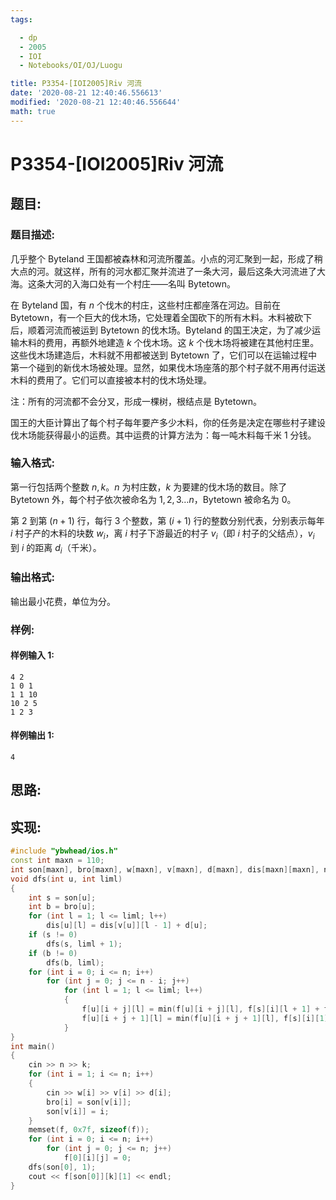```yaml
---
tags:

  - dp
  - 2005
  - IOI
  - Notebooks/OI/OJ/Luogu

title: P3354-[IOI2005]Riv 河流
date: '2020-08-21 12:40:46.556613'
modified: '2020-08-21 12:40:46.556644'
math: true
---
```


# P3354-[IOI2005]Riv 河流

## 题目:

### 题目描述:

几乎整个 Byteland 王国都被森林和河流所覆盖。小点的河汇聚到一起，形成了稍大点的河。就这样，所有的河水都汇聚并流进了一条大河，最后这条大河流进了大海。这条大河的入海口处有一个村庄——名叫 Bytetown。

在 Byteland 国，有 $n$ 个伐木的村庄，这些村庄都座落在河边。目前在 Bytetown，有一个巨大的伐木场，它处理着全国砍下的所有木料。木料被砍下后，顺着河流而被运到 Bytetown 的伐木场。Byteland 的国王决定，为了减少运输木料的费用，再额外地建造 $k$ 个伐木场。这 $k$ 个伐木场将被建在其他村庄里。这些伐木场建造后，木料就不用都被送到 Bytetown 了，它们可以在运输过程中第一个碰到的新伐木场被处理。显然，如果伐木场座落的那个村子就不用再付运送木料的费用了。它们可以直接被本村的伐木场处理。

注：所有的河流都不会分叉，形成一棵树，根结点是 Bytetown。

国王的大臣计算出了每个村子每年要产多少木料，你的任务是决定在哪些村子建设伐木场能获得最小的运费。其中运费的计算方法为：每一吨木料每千米 $1$ 分钱。

### 输入格式:

第一行包括两个整数 $n, k$。$n$ 为村庄数，$k$ 为要建的伐木场的数目。除了 Bytetown 外，每个村子依次被命名为 $1, 2, 3\ldots n$，Bytetown 被命名为 $0$。

第 $2$ 到第 $(n + 1)$ 行，每行 $3$ 个整数，第 $(i + 1)$ 行的整数分别代表，分别表示每年 $i$ 村子产的木料的块数 $w_i$，离 $i$ 村子下游最近的村子 $v_i$（即 $i$ 村子的父结点），$v_i$ 到 $i$ 的距离 $d_i$（千米）。

### 输出格式:

输出最小花费，单位为分。

### 样例:

#### 样例输入 1:

``` 
4 2
1 0 1
1 1 10
10 2 5
1 2 3
```

#### 样例输出 1:

``` 
4
```

## 思路:

## 实现:

``` cpp
#include "ybwhead/ios.h"
const int maxn = 110;
int son[maxn], bro[maxn], w[maxn], v[maxn], d[maxn], dis[maxn][maxn], n, k, f[maxn][maxn][maxn];
void dfs(int u, int liml)
{
    int s = son[u];
    int b = bro[u];
    for (int l = 1; l <= liml; l++)
        dis[u][l] = dis[v[u]][l - 1] + d[u];
    if (s != 0)
        dfs(s, liml + 1);
    if (b != 0)
        dfs(b, liml);
    for (int i = 0; i <= n; i++)
        for (int j = 0; j <= n - i; j++)
            for (int l = 1; l <= liml; l++)
            {
                f[u][i + j][l] = min(f[u][i + j][l], f[s][i][l + 1] + f[b][j][l] + w[u] * dis[u][l]);
                f[u][i + j + 1][l] = min(f[u][i + j + 1][l], f[s][i][1] + f[b][j][l]);
            }
}
int main()
{
    cin >> n >> k;
    for (int i = 1; i <= n; i++)
    {
        cin >> w[i] >> v[i] >> d[i];
        bro[i] = son[v[i]];
        son[v[i]] = i;
    }
    memset(f, 0x7f, sizeof(f));
    for (int i = 0; i <= n; i++)
        for (int j = 0; j <= n; j++)
            f[0][i][j] = 0;
    dfs(son[0], 1);
    cout << f[son[0]][k][1] << endl;
}

```
